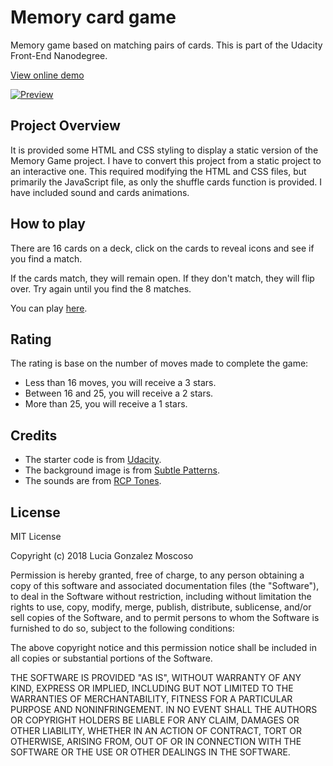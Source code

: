 # Memory card game
Memory game based on matching pairs of cards. This is part of the Udacity Front-End Nanodegree.

[View online demo](https://lucia-gm.github.io/memory-game/)

[![Preview](img/preview.gif)](https://lucia-gm.github.io/memory-game/)

## Project Overview
It is provided some HTML and CSS styling to display a static version of the Memory Game project. I have to convert this project from a static project to an interactive one. This required modifying the HTML and CSS files, but primarily the JavaScript file, as only the shuffle cards function is provided. I have included sound and cards animations.

## How to play
There are 16 cards on a deck, click on the cards to reveal icons and see if you find a match.

If the cards match, they will remain open. If they don't match, they will flip over. Try again until you find the 8 matches.

You can play [here](https://lucia-gm.github.io/memory-game/).

## Rating
The rating is base on the number of moves made to complete the game:
- Less than 16 moves, you will receive a 3 stars.
- Between 16 and 25, you will receive a 2 stars.
- More than 25, you will receive a 1 stars.

## Credits
- The starter code is from [Udacity](https://github.com/udacity/fend-project-memory-game).
- The background image is from [Subtle Patterns](https://www.toptal.com/designers/subtlepatterns/).
- The sounds are from [RCP Tones](https://rcptones.com/dev_tones/#tab-id-1).

## License
MIT License

Copyright (c) 2018 Lucia Gonzalez Moscoso

Permission is hereby granted, free of charge, to any person obtaining a copy
of this software and associated documentation files (the "Software"), to deal
in the Software without restriction, including without limitation the rights
to use, copy, modify, merge, publish, distribute, sublicense, and/or sell
copies of the Software, and to permit persons to whom the Software is
furnished to do so, subject to the following conditions:

The above copyright notice and this permission notice shall be included in all
copies or substantial portions of the Software.

THE SOFTWARE IS PROVIDED "AS IS", WITHOUT WARRANTY OF ANY KIND, EXPRESS OR
IMPLIED, INCLUDING BUT NOT LIMITED TO THE WARRANTIES OF MERCHANTABILITY,
FITNESS FOR A PARTICULAR PURPOSE AND NONINFRINGEMENT. IN NO EVENT SHALL THE
AUTHORS OR COPYRIGHT HOLDERS BE LIABLE FOR ANY CLAIM, DAMAGES OR OTHER
LIABILITY, WHETHER IN AN ACTION OF CONTRACT, TORT OR OTHERWISE, ARISING FROM,
OUT OF OR IN CONNECTION WITH THE SOFTWARE OR THE USE OR OTHER DEALINGS IN THE
SOFTWARE.
